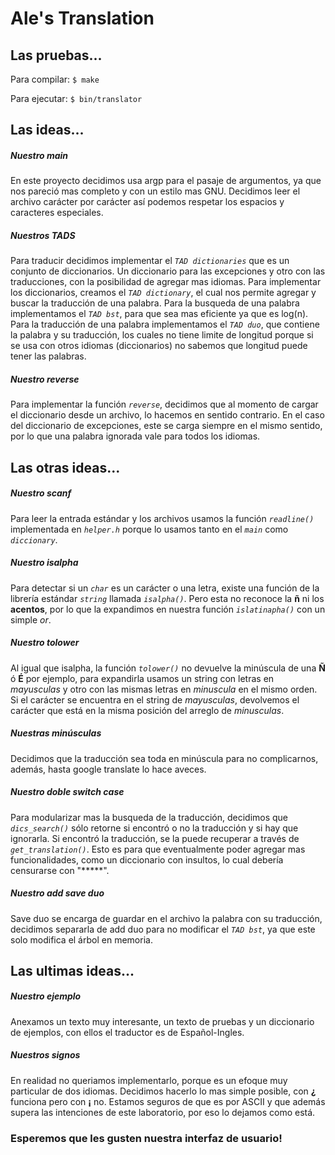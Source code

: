 # Ale's Translation

## Las pruebas...
Para compilar:
`$ make`

Para ejecutar:
`$ bin/translator`


## Las ideas...
##### Nuestro main
En este proyecto decidimos usa argp para el pasaje de argumentos, ya que nos pareció mas completo y con un estilo mas GNU. Decidimos leer el archivo carácter por carácter así podemos respetar los espacios y caracteres especiales.

##### Nuestros TADS
Para traducir decidimos implementar el *`TAD dictionaries`* que es un conjunto de diccionarios. Un diccionario para las excepciones y otro con las traducciones, con la posibilidad de agregar mas idiomas. Para implementar los diccionarios, creamos el *`TAD dictionary`*, el cual nos permite agregar y buscar la traducción de una palabra. Para la busqueda de una palabra implementamos el *`TAD bst`*, para que sea mas eficiente ya que es log(n). Para la traducción de una palabra implementamos el *`TAD duo`*, que contiene la palabra y su traducción, los cuales no tiene limite de longitud porque si se usa con otros idiomas (diccionarios) no sabemos que longitud puede tener las palabras.

##### Nuestro reverse
Para implementar la función  *`reverse`*, decidimos que al momento de cargar el diccionario desde un archivo, lo hacemos en sentido contrario. En el caso del diccionario de excepciones, este se carga siempre en el mismo sentido, por lo que una palabra ignorada vale para todos los idiomas.

## Las otras ideas...
##### Nuestro scanf
Para leer la entrada estándar y los archivos usamos la función *`readline()`* implementada en *`helper.h`* porque lo usamos tanto en el *`main`* como *`diccionary`*.

##### Nuestro isalpha
Para detectar si un *`char`* es un carácter o una letra, existe una función de la librería estándar *`string`* llamada *`isalpha()`*. Pero esta no reconoce la **ñ** ni los **acentos**, por lo que la expandimos en nuestra función *`islatinapha()`* con un simple *or*.

##### Nuestro tolower
Al igual que isalpha, la función *`tolower()`* no devuelve la minúscula de una **Ñ** ó **É** por ejemplo, para expandirla usamos un string con letras en *mayusculas* y otro con las mismas letras en *minuscula* en el mismo orden. Si el carácter se encuentra en el string de *mayusculas*, devolvemos el carácter que está en la misma posición del arreglo de *minusculas*.

##### Nuestras minúsculas
Decidimos que la traducción sea toda en minúscula para no complicarnos, además, hasta google translate lo hace aveces.

##### Nuestro doble switch case
Para modularizar mas la busqueda de la traducción, decidimos que *`dics_search()`* sólo retorne si encontró o no la traducción y si hay que ignorarla. Si encontró la traducción, se la puede recuperar a través de *`get_translation()`*. Esto es para que eventualmente poder agregar mas funcionalidades, como un diccionario con insultos, lo cual debería censurarse con "\*\*\*\*\*".

##### Nuestro add save duo
Save duo se encarga de guardar en el archivo la palabra con su traducción, decidimos separarla de add duo para no modificar el *`TAD bst`*, ya que este solo modifica el árbol en memoria.

## Las ultimas ideas...
##### Nuestro ejemplo
Anexamos un texto muy interesante, un texto de pruebas y un diccionario de ejemplos, con ellos el traductor es de Español-Ingles.

##### Nuestros signos
En realidad no queriamos implementarlo, porque es un efoque muy particular de dos idiomas. Decidimos hacerlo lo mas simple posible, con **¿** funciona pero con **¡** no. Estamos seguros de que es por ASCII y que además supera las intenciones de este laboratorio, por eso lo dejamos como está.

### Esperemos que les gusten nuestra interfaz de usuario!
